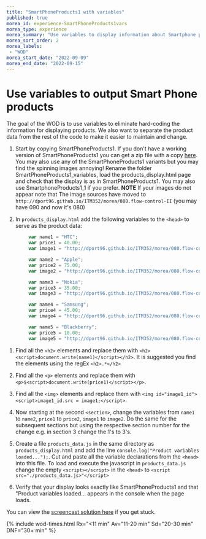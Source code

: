 ```yaml
--- 
title: "SmartPhoneProducts1 with variables" 
published: true 
morea_id: experience-SmartPhoneProducts1vars
morea_type: experience 
morea_summary: "Use variables to display information about Smartphone products"
morea_sort_order: 2 
morea_labels:
 - "WOD"
morea_start_date: "2022-09-09"
morea_end_date: "2022-09-15"
---
```


# Use variables to output Smart Phone products

The goal of the WOD is to use variables to eliminate hard-coding the information for displaying products. We also want to separate the product data from the rest of the code to make it easier to maintain and change. 

1. Start by copying SmartPhoneProducts1. If you don't have a working version of SmartPhoneProducts1 you can get a zip file with a copy [here](../040.dynamic-web-pages/SmartPhoneProducts1.zip). You may also use any of the SmartPhoneProducts1 variants but you may find the spinning images annoying! Rename the folder SmartPhoneProducts1_variables, load the products_display.html page and check that the  display is as in SmartPhoneProducts1. You may also use SmartphoneProducts1_1 if you prefer. **NOTE** If your images do not appear note that The image sources have moved to `http://dport96.github.io/ITM352/morea/080.flow-control-II` (you may have 090 and now it's 080)

1. In `products_display.html` add the following variables to the `<head>` to serve as the product data:
```Javascript
        var name1 = "HTC";
        var price1 = 40.00;
        var image1 = "http://dport96.github.io/ITM352/morea/080.flow-control-II/HTC.jpg";

        var name2 = "Apple";
        var price2 = 75.00;
        var image2 = "http://dport96.github.io/ITM352/morea/080.flow-control-II/iphone-3gs.jpg";

        var name3 = "Nokia";
        var price3 = 35.00;
        var image3 = "http://dport96.github.io/ITM352/morea/080.flow-control-II/Nokia.jpg";

        var name4 = "Samsung";
        var price4 = 45.00;
        var image4 = "http://dport96.github.io/ITM352/morea/080.flow-control-II/Samsung.jpg";

        var name5 = "Blackberry";
        var price5 = 10.00;
        var image5 = "http://dport96.github.io/ITM352/morea/080.flow-control-II/Blackberry.jpg";
```

1. Find all the `<h2>` elements and replace them with `<h2><script>document.write(name1)</script></h2>`. It is suggested you find the elements using the regEx `<h2>.*</h2>`

2. Find all the `<p>` elements and replace them with `<p>$<script>document.write(price1)</script></p>`. 

3. Find all the `<img>` elements and replace them with `<img id="image1_id"><script>image1_id.src = image1;</script>`. 

4. Now starting at the second `<section>`, change the variables from `name1` to `name2`, `price1` to `price2`, `image1` to `image2`. Do the same for the subsequent sections but using the respective section number for the change e.g. in section 3 change the 1's to 3's.

5. Create a file `products_data.js` in the same directory as `products_display.html` and add the line `console.log("Product variables loaded...");`. Cut and paste all the variable declarations from the `<head>` into this file. To load and execute the javascript in `products_data.js` change the empty `<script></script>` in the `<head>` to `<script src="./products_data.js>"</script>`

6. Verify that your display looks exactly like SmartPhoneProducts1 and that "Product variables loaded... appears in the console when the page loads.

You can view the [screencast solution here](https://youtu.be/2KZXM2TDljQ) if you get stuck.  

{% include wod-times.html Rx="<11 min" Av="11-20 min" Sd="20-30 min" DNF="30+ min" %}


